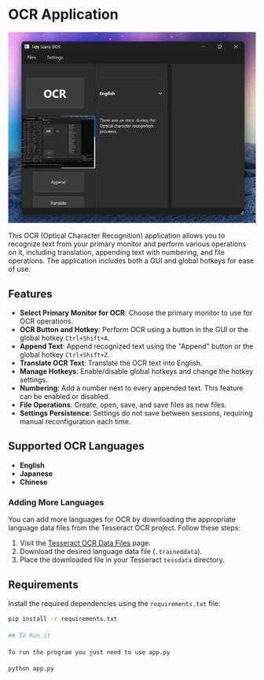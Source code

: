 # OCR Application
![OCR Main Screen](temp.png)

This OCR (Optical Character Recognition) application allows you to recognize text from your primary monitor and perform various operations on it, including translation, appending text with numbering, and file operations. The application includes both a GUI and global hotkeys for ease of use.

## Features

- **Select Primary Monitor for OCR**: Choose the primary monitor to use for OCR operations.
- **OCR Button and Hotkey**: Perform OCR using a button in the GUI or the global hotkey `Ctrl+Shift+A`.
- **Append Text**: Append recognized text using the "Append" button or the global hotkey `Ctrl+Shift+Z`.
- **Translate OCR Text**: Translate the OCR text into English.
- **Manage Hotkeys**: Enable/disable global hotkeys and change the hotkey settings.
- **Numbering**: Add a number next to every appended text. This feature can be enabled or disabled.
- **File Operations**: Create, open, save, and save files as new files.
- **Settings Persistence**: Settings do not save between sessions, requiring manual reconfiguration each time.

## Supported OCR Languages

- **English**
- **Japanese**
- **Chinese**

### Adding More Languages

You can add more languages for OCR by downloading the appropriate language data files from the Tesseract OCR project. Follow these steps:

1. Visit the [Tesseract OCR Data Files](https://github.com/tesseract-ocr/tessdoc/blob/main/Data-Files.md) page.
2. Download the desired language data file (`.traineddata`).
3. Place the downloaded file in your Tesseract `tessdata` directory.

## Requirements

Install the required dependencies using the `requirements.txt` file:

```sh
pip install -r requirements.txt

## To Run it

To run the program you just need to use app.py

python app.py